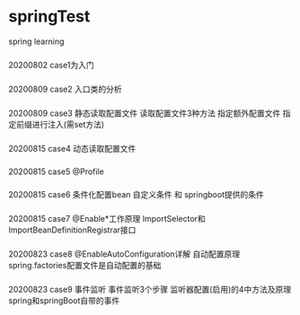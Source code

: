 # springTest
spring learning

###
20200802 case1为入门
###
20200809 case2 入口类的分析
###
20200809 case3 静态读取配置文件   读取配置文件3种方法 指定额外配置文件  指定前缀进行注入(需set方法)
###
20200815 case4 动态读取配置文件
###
20200815 case5 @Profile
###
20200815 case6 条件化配置bean 自定义条件 和 springboot提供的条件
###
20200815 case7 @Enable*工作原理  ImportSelector和ImportBeanDefinitionRegistrar接口
###
20200823 case8 @EnableAutoConfiguration详解  自动配置原理  spring.factories配置文件是自动配置的基础
###
20200823 case9 事件监听  事件监听3个步骤 监听器配置(启用)的4中方法及原理  spring和springBoot自带的事件